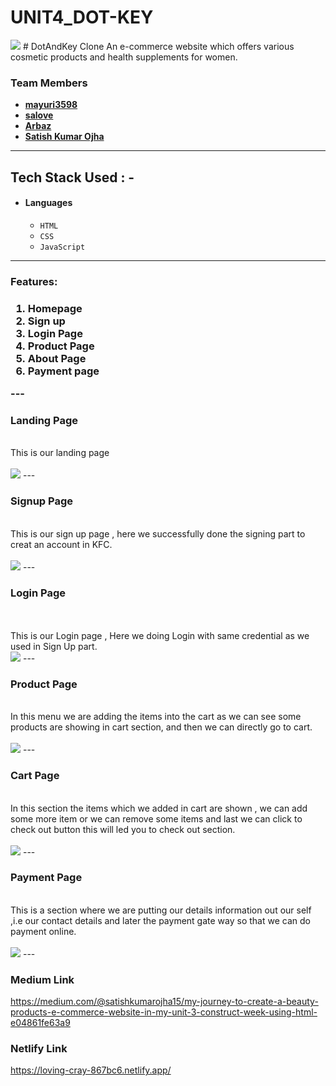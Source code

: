 # UNIT4_DOT-KEY
<img src="https://drive.google.com/file/d/1JCx7OdddL5MGuI373IQMlSvk06BkzlO2/view"/>
# DotAndKey Clone
An e-commerce website which offers various cosmetic products and health supplements for women.


### Team Members
- **[mayuri3598](https://github.com/mayuri3598)**
- **[salove](https://github.com/salove16)**
- **[Arbaz](https://github.com/Arbaz86)**
- **[Satish Kumar Ojha](https://github.com/satishkumarojha)** 

---


## Tech Stack Used : -

- #### Languages
  - `HTML`
  - `CSS`
  - `JavaScript`

---
<h3>Features:<h3/>
  <ol>
    <li>Homepage</li>
    <li>Sign up</li>
     <li>Login Page</li>
    <li>Product Page</li>
     <li>About Page</li>
     <li>Payment page</li>
  </ol>
---  
 <h3>Landing  Page</h3>
  <br>
   This is our landing page
  <br>
  <br>
   <img src="https://miro.medium.com/max/700/1*90jmKbvXVbUqCLzjpk85Rw.png"/>
---
 <h3>Signup Page</h3>
  <br>
  This is our sign up page , here we successfully done the signing part to creat an account in KFC.
 <br>
  <br>
  <img src="https://miro.medium.com/max/700/1*KaeQnnQAim1nmgeYAxDC6w.png"/>
---
 <h3>Login Page</h3>
   <br>
  <br>
  This is our Login page , Here we doing Login with same credential as we used in Sign Up part.
  <br>  
  <img src="https://miro.medium.com/max/700/1*WgS6ZGAd70EtmhZLFdZwSw.png"/>
  ---
 <h3>Product Page</h3>
   <br>
  In this menu we are adding the items into the cart as we can see some products are showing in cart section, and then we can directly go to cart.
  <br> 
  <br>
  <img src="https://miro.medium.com/max/700/1*p0wpr4fY0dkgGrHRYC674w.png"/>
  ---
 <h3>Cart Page</h3>
  <br>
  In this section the items which we added in cart are shown , we can add some more item or we can remove some items and last we can click to check out button this will led you to check out section.
  <br>
  <br>
  <img src="https://miro.medium.com/max/700/1*II-D18lHH76Fm33G5lJLqg.png"/>
  ---  
 <h3>Payment Page</h3>  
   <br>
  This is a section where we are putting our details information out our self ,i.e our contact details and later the payment gate way so that we can do payment online.
  <br>  
  <br>
  <img src="https://miro.medium.com/max/700/1*ayz0Y20CokZ5W-gf3d-IIA.png"/>
  ---
  
  
### Medium Link
https://medium.com/@satishkumarojha15/my-journey-to-create-a-beauty-products-e-commerce-website-in-my-unit-3-construct-week-using-html-e04861fe63a9




### Netlify Link
 https://loving-cray-867bc6.netlify.app/

